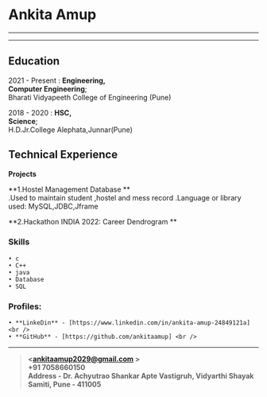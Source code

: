Ankita Amup 
============

----

<!-- >  In this style, the resume starts with a blockquote, where
>  you can briefly list your specialties, or include a salient
>  quote. Ending a line with a backslash forces a line break. -->

----

Education
---------

2021 - Present
:   **Engineering,<br /> Computer Engineering**; <br />Bharati Vidyapeeth College of Engineering (Pune)

2018 - 2020
:   **HSC, <br />Science**; <br />H.D.Jr.College Alephata,Junnar(Pune)

Technical Experience
--------------------
**Projects**<br />

**1.Hostel Management Database **<br />
    .Used to maintain student ,hostel and mess record
    .Language or library used: MySQL,JDBC,Jframe
    
**2.Hackathon INDIA 2022: Career Dendrogram **<br />

### Skills 
    • c
    • C++
    • java
    • Database
    • SQL
    
### Profiles:
    • **LinkeDin** - [https://www.linkedin.com/in/ankita-amup-24849121a] <br />
    • **GitHub** - [https://github.com/ankitaamup] <br /> 
    
----

> **<ankitaamup2029@gmail.com ><br /> +91 7058660150 <br />
> Address - Dr. Achyutrao Shankar Apte Vastigruh, Vidyarthi Shayak Samiti,  Pune - 411005**
  
